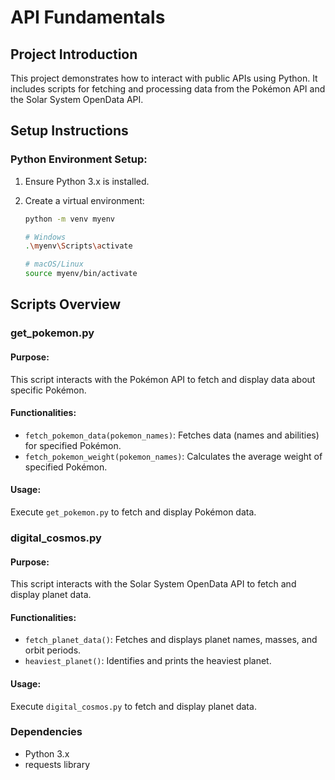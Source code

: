 # API Fundamentals

## Project Introduction

This project demonstrates how to interact with public APIs using Python. It includes scripts for fetching and processing data from the Pokémon API and the Solar System OpenData API.

## Setup Instructions

### Python Environment Setup:

1. Ensure Python 3.x is installed.
2. Create a virtual environment:

   ```bash
   python -m venv myenv

   # Windows
   .\myenv\Scripts\activate

   # macOS/Linux
   source myenv/bin/activate


## Scripts Overview

### get_pokemon.py

#### Purpose:
This script interacts with the Pokémon API to fetch and display data about specific Pokémon.

#### Functionalities:
- `fetch_pokemon_data(pokemon_names)`: Fetches data (names and abilities) for specified Pokémon.
- `fetch_pokemon_weight(pokemon_names)`: Calculates the average weight of specified Pokémon.

#### Usage:
Execute `get_pokemon.py` to fetch and display Pokémon data.

### digital_cosmos.py

#### Purpose:
This script interacts with the Solar System OpenData API to fetch and display planet data.

#### Functionalities:
- `fetch_planet_data()`: Fetches and displays planet names, masses, and orbit periods.
- `heaviest_planet()`: Identifies and prints the heaviest planet.

#### Usage:
Execute `digital_cosmos.py` to fetch and display planet data.

### Dependencies

- Python 3.x
- requests library

